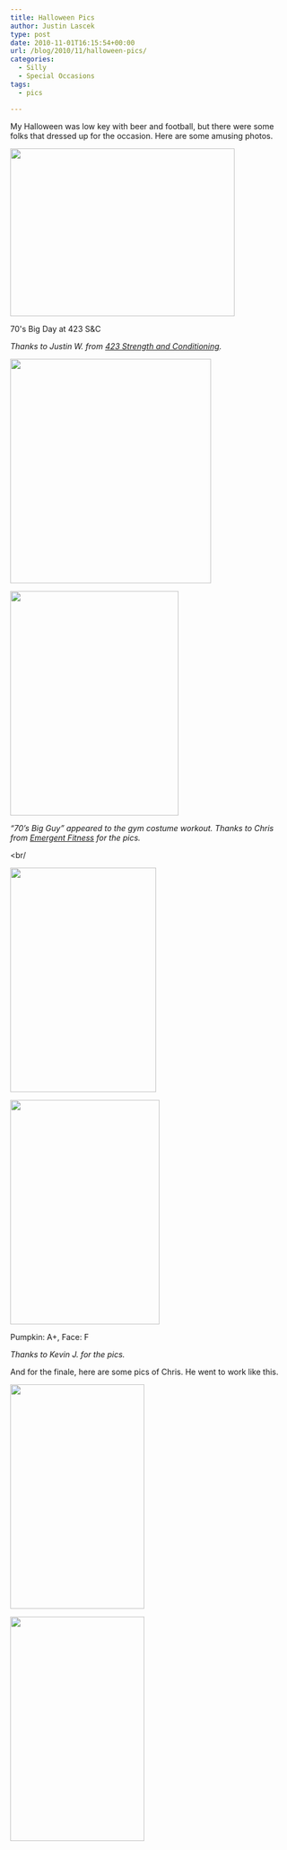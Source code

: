 ```yaml
---
title: Halloween Pics
author: Justin Lascek
type: post
date: 2010-11-01T16:15:54+00:00
url: /blog/2010/11/halloween-pics/
categories:
  - Silly
  - Special Occasions
tags:
  - pics

---
```

My Halloween was low key with beer and football, but there were some folks that dressed up for the occasion. Here are some amusing photos.

<div id="attachment_3106" style="width: 410px" class="wp-caption aligncenter">
  <a href="/2010/11/423sc.jpg"><img aria-describedby="caption-attachment-3106" data-attachment-id="3106" data-permalink="/blog/2010/11/halloween-pics/423sc/" data-orig-file="/2010/11/423sc.jpg" data-orig-size="667,500" data-comments-opened="1" data-image-meta="{&quot;aperture&quot;:&quot;2.9&quot;,&quot;credit&quot;:&quot;&quot;,&quot;camera&quot;:&quot;KODAK Z1275 ZOOM DIGITAL CAMERA&quot;,&quot;caption&quot;:&quot;&quot;,&quot;created_timestamp&quot;:&quot;1170408405&quot;,&quot;copyright&quot;:&quot;&quot;,&quot;focal_length&quot;:&quot;9.86&quot;,&quot;iso&quot;:&quot;400&quot;,&quot;shutter_speed&quot;:&quot;0.033333333333333&quot;,&quot;title&quot;:&quot;&quot;}" data-image-title="423sc" data-image-description="" data-medium-file="/2010/11/423sc-400x299.jpg" data-large-file="/2010/11/423sc.jpg" src="/2010/11/423sc-400x299.jpg" alt="" title="423sc" width="400" height="299" class="size-medium wp-image-3106" srcset="/2010/11/423sc-400x299.jpg 400w, /2010/11/423sc.jpg 667w" sizes="(max-width: 400px) 100vw, 400px" /></a>
  
  <p id="caption-attachment-3106" class="wp-caption-text">
    70's Big Day at 423 S&C
  </p>
</div>


  
_Thanks to Justin W. from [423 Strength and Conditioning][1]._
  

  
[<img data-attachment-id="3107" data-permalink="/blog/2010/11/halloween-pics/emergentfitness1/" data-orig-file="/2010/11/emergentfitness1.jpg" data-orig-size="573,640" data-comments-opened="1" data-image-meta="{&quot;aperture&quot;:&quot;4&quot;,&quot;credit&quot;:&quot;&quot;,&quot;camera&quot;:&quot;DSC-F828&quot;,&quot;caption&quot;:&quot;&quot;,&quot;created_timestamp&quot;:&quot;1288426812&quot;,&quot;copyright&quot;:&quot;&quot;,&quot;focal_length&quot;:&quot;8.7&quot;,&quot;iso&quot;:&quot;64&quot;,&quot;shutter_speed&quot;:&quot;0.004&quot;,&quot;title&quot;:&quot;&quot;}" data-image-title="emergentfitness1" data-image-description="" data-medium-file="/2010/11/emergentfitness1-358x400.jpg" data-large-file="/2010/11/emergentfitness1.jpg" src="/2010/11/emergentfitness1-358x400.jpg" alt="" title="emergentfitness1" width="358" height="400" class="aligncenter size-medium wp-image-3107" srcset="/2010/11/emergentfitness1-358x400.jpg 358w, /2010/11/emergentfitness1.jpg 573w" sizes="(max-width: 358px) 100vw, 358px" />][2]
  

  
[<img data-attachment-id="3108" data-permalink="/blog/2010/11/halloween-pics/dsc03335/" data-orig-file="/2010/11/emergentfitness2.jpg" data-orig-size="375,500" data-comments-opened="1" data-image-meta="{&quot;aperture&quot;:&quot;0&quot;,&quot;credit&quot;:&quot;&quot;,&quot;camera&quot;:&quot;&quot;,&quot;caption&quot;:&quot;&quot;,&quot;created_timestamp&quot;:&quot;0&quot;,&quot;copyright&quot;:&quot;&quot;,&quot;focal_length&quot;:&quot;0&quot;,&quot;iso&quot;:&quot;0&quot;,&quot;shutter_speed&quot;:&quot;0&quot;,&quot;title&quot;:&quot;DSC03335&quot;}" data-image-title="DSC03335" data-image-description="" data-medium-file="/2010/11/emergentfitness2-300x400.jpg" data-large-file="/2010/11/emergentfitness2.jpg" src="/2010/11/emergentfitness2-300x400.jpg" alt="" title="DSC03335" width="300" height="400" class="aligncenter size-medium wp-image-3108" srcset="/2010/11/emergentfitness2-300x400.jpg 300w, /2010/11/emergentfitness2.jpg 375w" sizes="(max-width: 300px) 100vw, 300px" />][3]
  
_&#8220;70&#8217;s Big Guy&#8221; appeared to the gym costume workout. Thanks to Chris from [Emergent Fitness][4] for the pics._
  
<br/
  
[<img data-attachment-id="3117" data-permalink="/blog/2010/11/halloween-pics/pumpkin1/" data-orig-file="/2010/11/pumpkin1.jpg" data-orig-size="468,720" data-comments-opened="1" data-image-meta="{&quot;aperture&quot;:&quot;0&quot;,&quot;credit&quot;:&quot;&quot;,&quot;camera&quot;:&quot;&quot;,&quot;caption&quot;:&quot;&quot;,&quot;created_timestamp&quot;:&quot;0&quot;,&quot;copyright&quot;:&quot;&quot;,&quot;focal_length&quot;:&quot;0&quot;,&quot;iso&quot;:&quot;0&quot;,&quot;shutter_speed&quot;:&quot;0&quot;,&quot;title&quot;:&quot;&quot;}" data-image-title="pumpkin1" data-image-description="" data-medium-file="/2010/11/pumpkin1-260x400.jpg" data-large-file="/2010/11/pumpkin1.jpg" src="/2010/11/pumpkin1-260x400.jpg" alt="" title="pumpkin1" width="260" height="400" class="size-medium wp-image-3117" srcset="/2010/11/pumpkin1-260x400.jpg 260w, /2010/11/pumpkin1.jpg 468w" sizes="(max-width: 260px) 100vw, 260px" />][5]

<div id="attachment_3118" style="width: 276px" class="wp-caption aligncenter">
  <a href="/2010/11/pumpkin2.jpg"><img aria-describedby="caption-attachment-3118" data-attachment-id="3118" data-permalink="/blog/2010/11/halloween-pics/pumpkin2/" data-orig-file="/2010/11/pumpkin2.jpg" data-orig-size="480,720" data-comments-opened="1" data-image-meta="{&quot;aperture&quot;:&quot;0&quot;,&quot;credit&quot;:&quot;&quot;,&quot;camera&quot;:&quot;&quot;,&quot;caption&quot;:&quot;&quot;,&quot;created_timestamp&quot;:&quot;0&quot;,&quot;copyright&quot;:&quot;&quot;,&quot;focal_length&quot;:&quot;0&quot;,&quot;iso&quot;:&quot;0&quot;,&quot;shutter_speed&quot;:&quot;0&quot;,&quot;title&quot;:&quot;&quot;}" data-image-title="pumpkin2" data-image-description="" data-medium-file="/2010/11/pumpkin2-266x400.jpg" data-large-file="/2010/11/pumpkin2.jpg" src="/2010/11/pumpkin2-266x400.jpg" alt="" title="pumpkin2" width="266" height="400" class="size-medium wp-image-3118" srcset="/2010/11/pumpkin2-266x400.jpg 266w, /2010/11/pumpkin2.jpg 480w" sizes="(max-width: 266px) 100vw, 266px" /></a>
  
  <p id="caption-attachment-3118" class="wp-caption-text">
    Pumpkin: A+, Face: F
  </p>
</div>


  
_Thanks to Kevin J. for the pics._
  

  
And for the finale, here are some pics of Chris. He went to work like this.
  
[<img data-attachment-id="3109" data-permalink="/blog/2010/11/halloween-pics/chris1/" data-orig-file="/2010/11/chris1.jpg" data-orig-size="287,480" data-comments-opened="1" data-image-meta="{&quot;aperture&quot;:&quot;0&quot;,&quot;credit&quot;:&quot;&quot;,&quot;camera&quot;:&quot;&quot;,&quot;caption&quot;:&quot;&quot;,&quot;created_timestamp&quot;:&quot;0&quot;,&quot;copyright&quot;:&quot;&quot;,&quot;focal_length&quot;:&quot;0&quot;,&quot;iso&quot;:&quot;0&quot;,&quot;shutter_speed&quot;:&quot;0&quot;,&quot;title&quot;:&quot;&quot;}" data-image-title="chris1" data-image-description="" data-medium-file="/2010/11/chris1-239x400.jpg" data-large-file="/2010/11/chris1.jpg" src="/2010/11/chris1-239x400.jpg" alt="" title="chris1" width="239" height="400" class="aligncenter size-medium wp-image-3109" srcset="/2010/11/chris1-239x400.jpg 239w, /2010/11/chris1.jpg 287w" sizes="(max-width: 239px) 100vw, 239px" />][6]

[<img data-attachment-id="3112" data-permalink="/blog/2010/11/halloween-pics/chris2/" data-orig-file="/2010/11/chris2.jpg" data-orig-size="287,480" data-comments-opened="1" data-image-meta="{&quot;aperture&quot;:&quot;0&quot;,&quot;credit&quot;:&quot;&quot;,&quot;camera&quot;:&quot;&quot;,&quot;caption&quot;:&quot;&quot;,&quot;created_timestamp&quot;:&quot;0&quot;,&quot;copyright&quot;:&quot;&quot;,&quot;focal_length&quot;:&quot;0&quot;,&quot;iso&quot;:&quot;0&quot;,&quot;shutter_speed&quot;:&quot;0&quot;,&quot;title&quot;:&quot;&quot;}" data-image-title="chris2" data-image-description="" data-medium-file="/2010/11/chris2-239x400.jpg" data-large-file="/2010/11/chris2.jpg" src="/2010/11/chris2-239x400.jpg" alt="" title="chris2" width="239" height="400" class="aligncenter size-medium wp-image-3112" srcset="/2010/11/chris2-239x400.jpg 239w, /2010/11/chris2.jpg 287w" sizes="(max-width: 239px) 100vw, 239px" />][7]

 [1]: www.423snc.com
 [2]: /2010/11/emergentfitness1.jpg
 [3]: /2010/11/emergentfitness2.jpg
 [4]: http://www.emerfit.com
 [5]: /2010/11/pumpkin1.jpg
 [6]: /2010/11/chris1.jpg
 [7]: /2010/11/chris2.jpg

